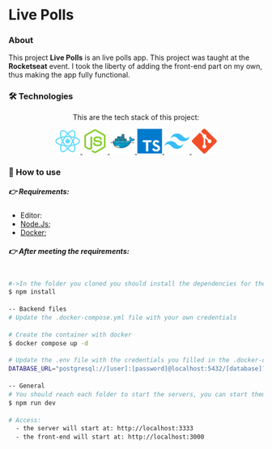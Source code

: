# Live Polls

### About

This project **Live Polls** is an live polls app. This project was taught at the **Rocketseat** event. I took the liberty of adding the front-end part on my own, thus making the app fully functional.

### 🛠 Technologies

<p align="center">
This are the tech stack of this project:

<p align="center">
    <a href="https://react.dev" target="_blank">
      <img alt="Icon React" src="https://github.com/tiagoprenhaca/tiagoprenhaca/blob/main/assets/img/react.png" width="50" />
    </a>
    <a href="https://nodejs.org" target="_blank">
      <img alt="Icon NodeJS" src="https://github.com/tiagoprenhaca/tiagoprenhaca/blob/main/assets/img/nodejs.png" width="50" />
    </a>
    <a href="https://www.docker.com" target="_blank">
      <img alt="Icon Docker" src="https://github.com/tiagoprenhaca/tiagoprenhaca/blob/main/assets/img/docker.png" width="50" />
    </a>
    <a href="https://www.typescriptlang.org" target="_blank">
      <img alt="Icon TypeScript" src="https://github.com/tiagoprenhaca/tiagoprenhaca/blob/main/assets/img/typescript.png" width="50" />
    </a>
    <a href="https://tailwindcss.com" target="_blank">
      <img alt="Icon TailwindCSS" src="https://github.com/tiagoprenhaca/tiagoprenhaca/blob/main/assets/img/tailwindcss.png" width="50" />
    </a>
    <a href="https://git-scm.com" target="_blank">
      <img alt="Icon Git" src="https://github.com/tiagoprenhaca/tiagoprenhaca/blob/main/assets/img/git.png" width="50" />
    </a>
</p>

### 📎 How to use

##### 👉 Requirements:
- Editor:
- [Node.Js](https://nodejs.org/en/);
- [Docker](https://docs.docker.com/get-docker/);

##### 👉 After meeting the requirements:

```bash

#->In the folder you cloned you should install the dependencies for the backend and frontend files
$ npm install

-- Backend files
# Update the .docker-compose.yml file with your own credentials

# Create the container with docker
$ docker compose up -d

# Update the .env file with the credentials you filled in the .docker-compose.yml file
DATABASE_URL="postgresql://[user]:[password]@localhost:5432/[database]?schema=public"

-- General
# You should reach each folder to start the servers, you can start them with this command
$ npm run dev

# Access:
  - the server will start at: http://localhost:3333
  - the front-end will start at: http://localhost:3000
```
